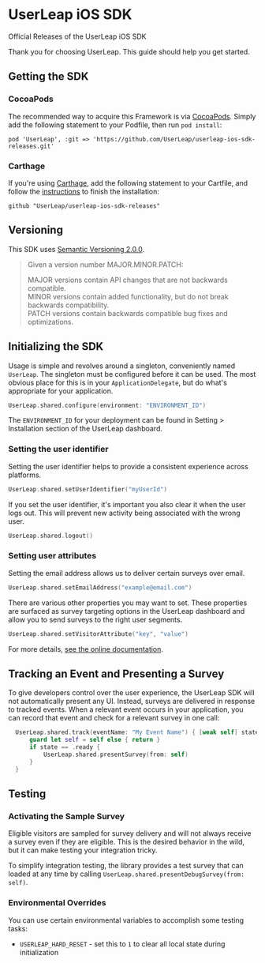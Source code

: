 # UserLeap iOS SDK

Official Releases of the UserLeap iOS SDK

Thank you for choosing UserLeap. This guide should help you get started.

## Getting the SDK

### CocoaPods

The recommended way to acquire this Framework is via [CocoaPods](https://cocoapods.org). Simply add the following statement to your Podfile, then run `pod install`:

```
pod 'UserLeap', :git => 'https://github.com/UserLeap/userleap-ios-sdk-releases.git'
```

### Carthage

If you're using [Carthage](https://github.com/Carthage/Carthage), add the following statement to your Cartfile, and follow the [instructions](https://github.com/Carthage/Carthage#quick-start) to finish the installation:

```
github "UserLeap/userleap-ios-sdk-releases"
```

## Versioning

This SDK uses [Semantic Versioning 2.0.0](https://semver.org).

> Given a version number MAJOR.MINOR.PATCH:
>   
> MAJOR versions contain API changes that are not backwards compatible.  
> MINOR versions contain added functionality, but do not break backwards compatibility.  
> PATCH versions contain backwards compatible bug fixes and optimizations.

## Initializing the SDK

Usage is simple and revolves around a singleton, conveniently named `UserLeap`. The singleton must be configured before it can be used. The most obvious place for this is in your `ApplicationDelegate`, but do what's appropriate for your application.

```swift
UserLeap.shared.configure(environment: "ENVIRONMENT_ID")
```

The `ENVIRONMENT_ID` for your deployment can be found in Setting > Installation section of the UserLeap dashboard.

### Setting the user identifier

Setting the user identifier helps to provide a consistent experience across platforms.

```swift
UserLeap.shared.setUserIdentifier("myUserId")
```

If you set the user identifier, it's important you also clear it when the user logs out. This will prevent new activity being associated with the wrong user.

```swift
UserLeap.shared.logout()
```

### Setting user attributes

Setting the email address allows us to deliver certain surveys over email.

```swift
UserLeap.shared.setEmailAddress("example@email.com")
```

There are various other properties you may want to set. These properties are surfaced as survey targeting options in the UserLeap dashboard and allow you to send surveys to the right user segments.

```swift
UserLeap.shared.setVisitorAttribute("key", "value")
```

For more details, [see the online documentation](https://docs.userleap.com/installation).

## Tracking an Event and Presenting a Survey

To give developers control over the user experience, the UserLeap SDK will not automatically present any UI. Instead, surveys are delivered in response to tracked events. When a relevant event occurs in your application, you can record that event and check for a relevant survey in one call:

```swift
  UserLeap.shared.track(eventName: "My Event Name") { [weak self] state in
      guard let self = self else { return }
      if state == .ready {
          UserLeap.shared.presentSurvey(from: self)
      }
  }
```

## Testing

### Activating the Sample Survey

Eligible visitors are sampled for survey delivery and will not always receive a survey even if they are eligible. This is the desired behavior in the wild, but it can make testing your integration tricky.

To simplify integration testing, the library provides a test survey that can loaded at any time by calling `UserLeap.shared.presentDebugSurvey(from: self)`.

### Environmental Overrides

You can use certain environmental variables to accomplish some testing tasks:

- `USERLEAP_HARD_RESET` - set this to `1` to clear all local state during initialization
